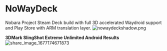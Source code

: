 # NoWayDeck

Nobara Project Steam Deck build with full 3D accelerated Waydroid support and Play Store with ARM translation layer.
![nowaydeckshadow.png]()

**3DMark SlingShot Extreme Unlimited Android Results**
![share_image_1677174671873](https://user-images.githubusercontent.com/89215114/221328825-5acca302-e635-4560-9345-5fdb0c877aa1.png)
